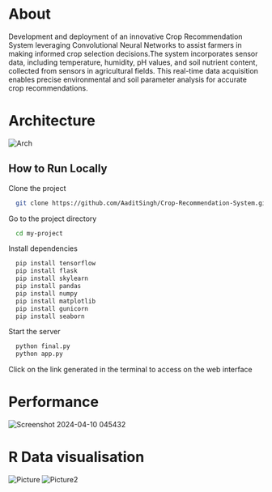 
# About

Development and deployment of an innovative Crop
Recommendation System leveraging Convolutional Neural Networks to assist farmers in making informed crop selection decisions.The system incorporates sensor data, including temperature, humidity, pH values, and soil nutrient content, collected from sensors in agricultural fields. This real-time data acquisition enables precise environmental and soil parameter analysis for accurate crop
recommendations.

# Architecture
![Arch](https://github.com/mehullamba7/Crop_Recommendation_System/assets/174151487/92793a59-f75d-4103-aaa7-5e49c7e768f7)

## How to Run Locally

Clone the project

```bash
  git clone https://github.com/AaditSingh/Crop-Recommendation-System.git
```

Go to the project directory

```bash
  cd my-project
```

Install dependencies

```bash
  pip install tensorflow
  pip install flask
  pip install skylearn
  pip install pandas
  pip install numpy
  pip install matplotlib
  pip install gunicorn
  pip install seaborn
```

Start the server

```bash
  python final.py
  python app.py
```
Click on the link generated in the terminal to access on the web interface

# Performance
![Screenshot 2024-04-10 045432](https://github.com/mehullamba7/Crop_Recommendation_System/assets/174151487/aab85faf-6e93-4ea3-a39d-0b2a889663df)

# R Data visualisation
![Picture](https://github.com/mehullamba7/Crop_Recommendation_System/assets/174151487/5b3dc642-f103-491c-adaa-37b252c1d245)
![Picture2](https://github.com/mehullamba7/Crop_Recommendation_System/assets/174151487/fc0a827c-946b-44f0-b75d-db994446478b)

